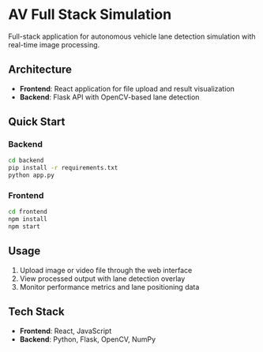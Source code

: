 # AV Full Stack Simulation

Full-stack application for autonomous vehicle lane detection simulation with real-time image processing.

## Architecture

- **Frontend**: React application for file upload and result visualization
- **Backend**: Flask API with OpenCV-based lane detection

## Quick Start

### Backend
```bash
cd backend
pip install -r requirements.txt
python app.py
```

### Frontend
```bash
cd frontend
npm install
npm start
```

## Usage

1. Upload image or video file through the web interface
2. View processed output with lane detection overlay
3. Monitor performance metrics and lane positioning data

## Tech Stack

- **Frontend**: React, JavaScript
- **Backend**: Python, Flask, OpenCV, NumPy
